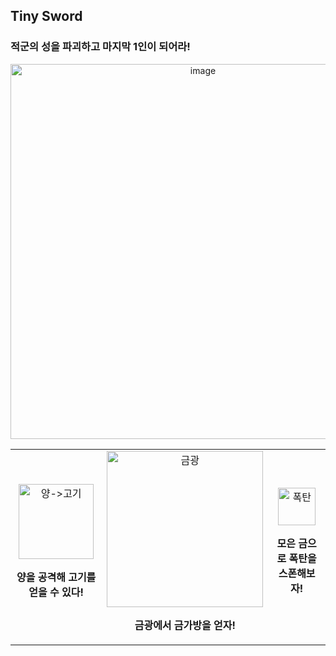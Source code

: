 ## Tiny Sword 
### 적군의 성을 파괴하고 마지막 1인이 되어라!
<p align="center">
  <img width="600" height="auto" alt="image" src="https://github.com/user-attachments/assets/4608d248-37b0-4407-ae62-f639cf564222" />
</p>

<div align="center">
  <table>
  <tr>
    <td align="center">
      <img src="https://github.com/user-attachments/assets/daca8c37-2839-44ef-89b6-25494be1852c" width="120" alt="양->고기" />
      <p><strong>양을 공격해 고기를 얻을 수 있다!</strong></p>
    </td>
    <td align="center">
      <img src="https://github.com/user-attachments/assets/6edb908e-4519-411c-81bc-803832b749ae" width="250" alt="금광" />
      <p><strong>금광에서 금가방을 얻자!</strong></p>
    </td>
    <td align="center">
      <img src="https://github.com/user-attachments/assets/55683e9a-84be-46c0-a7e4-9bdf14857390" width="60" alt="폭탄" />
      <p><strong>모은 금으로 폭탄을 스폰해보자!</strong></p>
    </td>
    </tr>
  </table>
</div>

